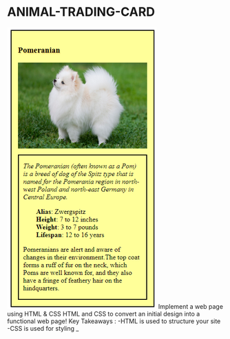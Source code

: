 # ANIMAL-TRADING-CARD
![_](https://github.com/Isha2103/ANIMAL-TRADING-CARD/blob/master/Pomeranian%20Dog.png)
Implement a web page using HTML & CSS
HTML and CSS to convert an initial design into a functional web page!
Key Takeaways : -HTML is used to structure your site -CSS is used for styling _
